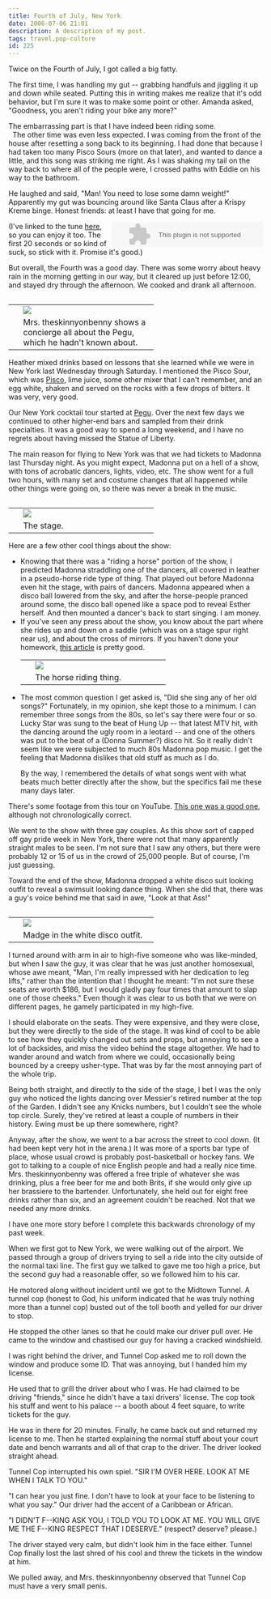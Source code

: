 ```yaml
---
title: Fourth of July, New York
date: 2006-07-06 21:01
description: A description of my post.
tags: travel,pop-culture
id: 225
---
```

Twice on the Fourth of July, I got called a big fatty.

The first time, I was handling my gut -- grabbing handfuls and jiggling it up and down while seated.  Putting this in writing makes me realize that it's odd behavior, but I'm sure it was to make some point or other.  Amanda asked, "Goodness, you aren't riding your bike any more?"

The embarrassing part is that I have indeed been riding some.  
<span class="spanEndPreview">&nbsp;</span>
The other time was even less expected.  I was coming from the front of the house after resetting a song back to its beginning.  I had done that because I had taken too many Pisco Sours (more on that later), and wanted to dance a little, and this song was striking me right.  As I was shaking my tail on the way back to where all of the people were, I crossed paths with Eddie on his way to the bathroom.

He laughed and said, "Man!  You need to lose some damn weight!"  Apparently my gut was bouncing around like Santa Claus after a Krispy Kreme binge.  Honest friends:  at least I have that going for me.

<EMBED  type="application/x-mplayer2" src="/sound/AverageMan.mp3" autostart="0" showcontrols="1"   height="50" border="1" align="right" /><noembed>You will just have to imagine the tune.  Your browser doesn&#8217;t support this plugin.</noembed>(I've linked to the tune <a href="/sound/AverageMan.mp3" target="_blank">here</a>, so you can enjoy it too.  The first 20 seconds or so kind of suck, so stick with it.  Promise it's good.)


But overall, the Fourth was a good day.  There was some worry about heavy rain in the morning getting in our way, but it cleared up just before 12:00, and stayed dry through the afternoon.  We cooked and drank all afternoon.

<table cellpadding="2" align="right"><tr><td width="5" rowspan="2"><spacer type="block" width="5" height="1"></td><td width="250" ><img src="/img/bellman.jpg"></td></tr><tr><td class="caption" width="250">Mrs. theskinnyonbenny shows a concierge all about the Pegu, which he hadn't known about.</td></tr></table>

Heather mixed drinks based on lessons that she learned while we were in New York last Wednesday through Saturday.  I mentioned the Pisco Sour, which was <a href="http://en.wikipedia.org/wiki/Pisco" target="_blank">Pisco</a>, lime juice, some other mixer that I can't remember, and an egg white, shaken and served on the rocks with a few drops of bitters.  It was very, very good.

Our New York cocktail tour started at <a href="http://www.peguclub.com/flash/" target="_blank">Pegu</a>.  Over the next few days we continued to other higher-end bars and sampled from their drink specialties.  It was a good way to spend a long weekend, and I have no regrets about having missed the Statue of Liberty.

The main reason for flying to New York was that we had tickets to Madonna last Thursday night.  As you might expect, Madonna put on a hell of a show, with tons of acrobatic dancers, lights, video, etc.  The show went for a full two hours, with many set and costume changes that all happened while other things were going on, so there was never a break in the music.  

<table cellpadding="2" align="right"><tr><td width="5" rowspan="2"><spacer type="block" width="5" height="1"></td><td width="250" ><img src="/img/madonnastage.jpg"></td></tr><tr><td class="caption" width="250">The stage.</td></tr></table>

Here are a few other cool things about the show:

<ul><li>Knowing that there was a "riding a horse" portion of the show, I predicted Madonna straddling one of the dancers, all covered in leather in a pseudo-horse ride type of thing.  That played out before Madonna even hit the stage, with pairs of dancers.  Madonna appeared when a disco ball lowered from the sky, and after the horse-people pranced around some, the disco ball opened like a space pod to reveal Esther herself.  And then mounted a dancer's back to start singing.  I am money.</li>

<li>If you've seen any press about the show, you know about the part where she rides up and down on a saddle (which was on a stage spur right near us), and about the cross of mirrors.  If you haven't done your homework, <a href="http://www.thesop.org/article.php?id=1488">this article</a> is pretty good.</li>

<table cellpadding="2" align="right"><tr><td width="5" rowspan="2"><spacer type="block" width="5" height="1"></td><td width="250" ><img src="/img/madonnahorse.jpg"></td></tr><tr><td class="caption" width="250">The horse riding thing.</td></tr></table>

<li>The most common question I get asked is, "Did she sing any of her old songs?"  Fortunately, in my opinion, she kept those to a minimum.  I can remember three songs from the 80s, so let's say there were four or so.  Lucky Star was sung to the beat of Hung Up -- that latest MTV hit, with the dancing around the ugly room in a leotard -- and one of the others was put to the beat of a (Donna Summer?) disco hit.  So it really didn't seem like we were subjected to much 80s Madonna pop music.  I get the feeling that Madonna dislikes that old stuff as much as I do.

By the way, I remembered the details of what songs went with what beats much better directly after the show, but the specifics fail me these many days later.</li></ul>

There's some footage from this tour on YouTube.  <a href="http://youtube.com/watch?v=nt-b7wV0AzE&search=madonna%20concert
" target="_blank">This one was a good one</a>, although not chronologically correct.

We went to the show with three gay couples.  As this show sort of capped off gay pride week in New York, there were not that many apparently straight males to be seen.  I'm not sure that I saw any others, but there were probably 12 or 15 of us in the crowd of 25,000 people.  But of course, I'm just guessing.

Toward the end of the show, Madonna dropped a white disco suit looking outfit to reveal a swimsuit looking dance thing.  When she did that, there was a guy's voice behind me that said in awe, "Look at that Ass!"

<table cellpadding="2" align="right"><tr><td width="5" rowspan="2"><spacer type="block" width="5" height="1"></td><td width="250" ><img src="/img/madonna2.jpg"></td></tr><tr><td class="caption" width="250">Madge in the white disco outfit.</td></tr></table>

I turned around with arm in air to high-five someone who was like-minded, but when I saw the guy, it was clear that he was just another homosexual, whose awe meant, "Man, I'm really impressed with her dedication to leg lifts," rather than the intention that I thought he meant:  "I'm not sure these seats are worth $186, but I would gladly pay four times that amount to slap one of those cheeks."  Even though it was clear to us both that we were on different pages, he gamely participated in my high-five.

I should elaborate on the seats.  They were expensive, and they were close, but they were directly to the side of the stage.  It was kind of cool to be able to see how they quickly changed out sets and props, but annoying to see a lot of backsides, and miss the video behind the stage altogether.  We had to wander around and watch from where we could, occasionally being bounced by a creepy usher-type.  That was by far the most annoying part of the whole trip.

Being both straight, and directly to the side of the stage, I bet I was the only guy who noticed the lights dancing over Messier's retired number at the top of the Garden.  I didn't see any Knicks numbers, but I couldn't see the whole top circle.  Surely, they've retired at least a couple of numbers in their history.  Ewing must be up there somewhere, right?

Anyway, after the show, we went to a bar across the street to cool down.  (It had been kept very hot in the arena.)  It was more of a sports bar type of place, whose usual crowd is probably post-basketball or hockey fans.  We got to talking to a couple of nice English people and had a really nice time.  Mrs. theskinnyonbenny was offered a free triple of whatever she was drinking, plus a free beer for me and both Brits, if she would only give up her brassiere to the bartender.  Unfortunately, she held out for eight free drinks rather than six, and an agreement couldn't be reached.  Not that we needed any more drinks.

I have one more story before I complete this backwards chronology of my past week.

When we first got to New York, we were walking out of the airport.  We passed through a group of drivers trying to sell a ride into the city outside of the normal taxi line.  The first guy we talked to gave me too high a price, but the second guy had a reasonable offer, so we followed him to his car.

He motored along without incident until we got to the Midtown Tunnel.  A tunnel cop (honest to God, his uniform indicated that he was truly nothing more than a tunnel cop) busted out of the toll booth and yelled for our driver to stop.

He stopped the other lanes so that he could make our driver pull over.  He came to the window and chastised our guy for having a cracked windshield.

I was right behind the driver, and Tunnel Cop asked me to roll down the window and produce some ID.  That was annoying, but I handed him my license.

He used that to grill the driver about who I was.  He had claimed to be driving "friends," since he didn't have a taxi drivers' license.  The cop took his stuff and went to his palace -- a booth about 4 feet square, to write tickets for the guy.

He was in there for 20 minutes.  Finally, he came back out and returned my license to me.  Then he started explaining the normal stuff about your court date and bench warrants and all of that crap to the driver.  The driver looked straight ahead.

Tunnel Cop interrupted his own spiel.  "SIR I'M OVER HERE.  LOOK AT ME WHEN I TALK TO YOU."

"I can hear you just fine.  I don't have to look at your face to be listening to what you say."  Our driver had the accent of a Caribbean or African.

"I DIDN'T F--KING ASK YOU, I TOLD YOU TO LOOK AT ME.  YOU WILL GIVE ME THE F--KING RESPECT THAT I DESERVE."  (respect?  deserve?  please.)

The driver stayed very calm, but didn't look him in the face either.  Tunnel Cop finally lost the last shred of his cool and threw the tickets in the window at him.

We pulled away, and Mrs. theskinnyonbenny observed that Tunnel Cop must have a very small penis.

